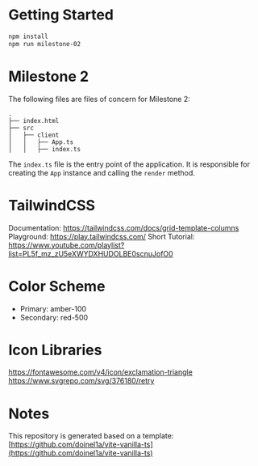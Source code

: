 # Getting Started

```bash
npm install
npm run milestone-02
```

# Milestone 2

The following files are files of concern for Milestone 2:

```
.
├── index.html
├── src
│   ├── client
│   │   ├── App.ts
│   │   ├── index.ts
```

The `index.ts` file is the entry point of the application. It is responsible for creating the `App` instance and calling the `render` method.

# TailwindCSS

Documentation: https://tailwindcss.com/docs/grid-template-columns
Playground: https://play.tailwindcss.com/
Short Tutorial: https://www.youtube.com/playlist?list=PL5f_mz_zU5eXWYDXHUDOLBE0scnuJofO0

# Color Scheme

- Primary: amber-100
- Secondary: red-500

# Icon Libraries

https://fontawesome.com/v4/icon/exclamation-triangle
https://www.svgrepo.com/svg/376180/retry

# Notes

This repository is generated based on a template: [https://github.com/doinel1a/vite-vanilla-ts](https://github.com/doinel1a/vite-vanilla-ts)
